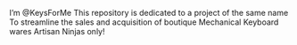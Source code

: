 I’m @KeysForMe
This repository is dedicated to a project of the same name
To streamline the sales and acquisition of boutique
Mechanical Keyboard wares
Artisan Ninjas only!
